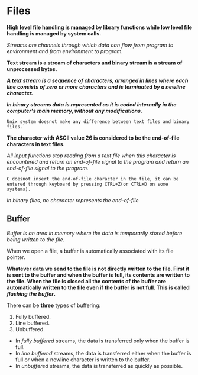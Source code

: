 # Files

**High level file handling is managed by library functions while low level file handling is managed by system calls.**


_Streams are channels through which data can flow from program to environment and from environment to program._

**Text stream is a stream of characters and binary stream is a stream of unprocessed bytes.**



**_A text stream is a sequence of characters, arranged in lines where each line consists of zero or more characters and is terminated by a newline character._**

**_In binary streams data is represented as it is coded internally in the computer's main memory, without any modifications._**


`Unix system doesnot make any difference between text files and binary files.`


**The character with ASCII value 26 is considered to be the end-of-file characters in text files.**

_All input functions stop reading from a text file when this character is encountered and return an end-of-file signal to the program and return an end-of-file signal to the program._


`C doesnot insert the end-of-file character in the file, it can be entered through keyboard by pressing CTRL+Z(or CTRL+D on some systems).`

_In binary files, no character represents the end-of-file._


## Buffer

_Buffer is an area in memory where the data is temporarily stored before being written to the file._

When we open a file, a buffer is automatically associated with its file pointer.

**Whatever data we send to the file is not directly written to the file. First it is sent to the buffer and when the buffer is full, its contents are written to the file. When the file is closed all the contents of the buffer are automatically written to the file even if the buffer is not full. This is called _flushing the buffer_.**

There can be **three** types of buffering:
1. Fully buffered.
2. Line buffered.
3. Unbuffered.

* In _fully buffered_ streams, the data is transferred only when the buffer is full.
* In _line buffered_ streams, the data is transferred either when the buffer is full or when a newline character is written to the buffer.
* In _unbuffered_ streams, the data is transferred as quickly as possible.
